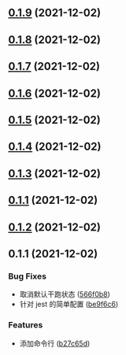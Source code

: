 ## [0.1.9](https://github.com/WindyNanzi/mini-release/compare/v0.1.8...v0.1.9) (2021-12-02)



## [0.1.8](https://github.com/WindyNanzi/mini-release/compare/v0.1.7...v0.1.8) (2021-12-02)



## [0.1.7](https://github.com/WindyNanzi/mini-release/compare/v0.1.6...v0.1.7) (2021-12-02)



## [0.1.6](https://github.com/WindyNanzi/mini-release/compare/v0.1.5...v0.1.6) (2021-12-02)



## [0.1.5](https://github.com/WindyNanzi/mini-release/compare/v0.1.4...v0.1.5) (2021-12-02)



## [0.1.4](https://github.com/WindyNanzi/mini-release/compare/v0.1.3...v0.1.4) (2021-12-02)



## [0.1.3](https://github.com/WindyNanzi/mini-release/compare/v0.1.2...v0.1.3) (2021-12-02)



## [0.1.1](https://github.com/WindyNanzi/mini-release/compare/v0.1.2...v0.1.1) (2021-12-02)



## [0.1.2](https://github.com/WindyNanzi/mini-release/compare/v0.1.1...v0.1.2) (2021-12-02)



## 0.1.1 (2021-12-02)


### Bug Fixes

* 取消默认干跑状态 ([566f0b8](https://github.com/WindyNanzi/mini-release/commit/566f0b82b36a5b836d959995c81487985e2ac0b8))
* 针对 jest 的简单配置 ([be9f6c6](https://github.com/WindyNanzi/mini-release/commit/be9f6c6a10d3ab1ea33adef13c10707a46406e65))


### Features

* 添加命令行 ([b27c65d](https://github.com/WindyNanzi/mini-release/commit/b27c65db12f09387ebf4736add6dcd6011ec5491))



